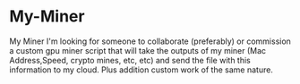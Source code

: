 # My-Miner
My Miner
I'm looking for someone to collaborate (preferably) or commission a custom gpu miner script that will take the outputs of my miner (Mac Address,Speed, crypto mines, etc, etc) and send the file with this information to my cloud. Plus addition custom work of the same nature. 
